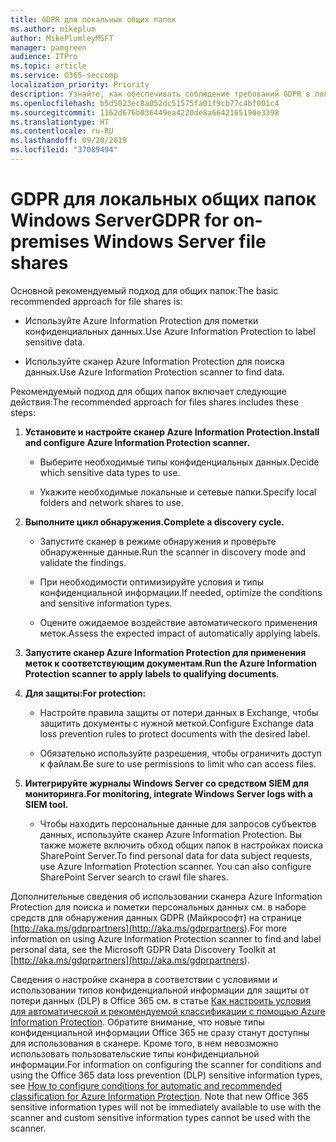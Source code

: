 ```yaml
---
title: GDPR для локальных общих папок
ms.author: mikeplum
author: MikePlumleyMSFT
manager: pamgreen
audience: ITPro
ms.topic: article
ms.service: O365-seccomp
localization_priority: Priority
description: Узнайте, как обеспечивать соблюдение требований GDPR в локальных общих папках Windows Server.
ms.openlocfilehash: b5d5023ec8a052dc51575fa01f9cb77c4bf001c4
ms.sourcegitcommit: 1162d676b036449ea4220de8a6642165190e3398
ms.translationtype: HT
ms.contentlocale: ru-RU
ms.lasthandoff: 09/20/2019
ms.locfileid: "37089494"
---
```

# <a name="gdpr-for-on-premises-windows-server-file-shares"></a><span data-ttu-id="fe715-103">GDPR для локальных общих папок Windows Server</span><span class="sxs-lookup"><span data-stu-id="fe715-103">GDPR for on-premises Windows Server file shares</span></span>

<span data-ttu-id="fe715-104">Основной рекомендуемый подход для общих папок:</span><span class="sxs-lookup"><span data-stu-id="fe715-104">The basic recommended approach for file shares is:</span></span>

-   <span data-ttu-id="fe715-105">Используйте Azure Information Protection для пометки конфиденциальных данных.</span><span class="sxs-lookup"><span data-stu-id="fe715-105">Use Azure Information Protection to label sensitive data.</span></span>

-   <span data-ttu-id="fe715-106">Используйте сканер Azure Information Protection для поиска данных.</span><span class="sxs-lookup"><span data-stu-id="fe715-106">Use Azure Information Protection scanner to find data.</span></span>

<span data-ttu-id="fe715-107">Рекомендуемый подход для общих папок включает следующие действия:</span><span class="sxs-lookup"><span data-stu-id="fe715-107">The recommended approach for files shares includes these steps:</span></span>

1.  <span data-ttu-id="fe715-108">**Установите и настройте сканер Azure Information Protection.**</span><span class="sxs-lookup"><span data-stu-id="fe715-108">**Install and configure Azure Information Protection scanner.**</span></span>

    -   <span data-ttu-id="fe715-109">Выберите необходимые типы конфиденциальных данных.</span><span class="sxs-lookup"><span data-stu-id="fe715-109">Decide which sensitive data types to use.</span></span>

    -   <span data-ttu-id="fe715-110">Укажите необходимые локальные и сетевые папки.</span><span class="sxs-lookup"><span data-stu-id="fe715-110">Specify local folders and network shares to use.</span></span>

2.  <span data-ttu-id="fe715-111">**Выполните цикл обнаружения.**</span><span class="sxs-lookup"><span data-stu-id="fe715-111">**Complete a discovery cycle.**</span></span>

    -   <span data-ttu-id="fe715-112">Запустите сканер в режиме обнаружения и проверьте обнаруженные данные.</span><span class="sxs-lookup"><span data-stu-id="fe715-112">Run the scanner in discovery mode and validate the findings.</span></span>

    -   <span data-ttu-id="fe715-113">При необходимости оптимизируйте условия и типы конфиденциальной информации.</span><span class="sxs-lookup"><span data-stu-id="fe715-113">If needed, optimize the conditions and sensitive information types.</span></span>

    -   <span data-ttu-id="fe715-114">Оцените ожидаемое воздействие автоматического применения меток.</span><span class="sxs-lookup"><span data-stu-id="fe715-114">Assess the expected impact of automatically applying labels.</span></span>

3.  <span data-ttu-id="fe715-115">**Запустите сканер Azure Information Protection для применения меток к соответствующим документам**.</span><span class="sxs-lookup"><span data-stu-id="fe715-115">**Run the Azure Information Protection scanner to apply labels to qualifying documents**.</span></span>

4.  <span data-ttu-id="fe715-116">**Для защиты:**</span><span class="sxs-lookup"><span data-stu-id="fe715-116">**For protection:**</span></span>

    -   <span data-ttu-id="fe715-117">Настройте правила защиты от потери данных в Exchange, чтобы защитить документы с нужной меткой.</span><span class="sxs-lookup"><span data-stu-id="fe715-117">Configure Exchange data loss prevention rules to protect documents with the desired label.</span></span>

    -   <span data-ttu-id="fe715-118">Обязательно используйте разрешения, чтобы ограничить доступ к файлам.</span><span class="sxs-lookup"><span data-stu-id="fe715-118">Be sure to use permissions to limit who can access files.</span></span>

5.  <span data-ttu-id="fe715-119">**Интегрируйте журналы Windows Server со средством SIEM для мониторинга.**</span><span class="sxs-lookup"><span data-stu-id="fe715-119">**For monitoring, integrate Windows Server logs with a SIEM tool.**</span></span>

    -   <span data-ttu-id="fe715-p101">Чтобы находить персональные данные для запросов субъектов данных, используйте сканер Azure Information Protection. Вы также можете включить обход общих папок в настройках поиска SharePoint Server.</span><span class="sxs-lookup"><span data-stu-id="fe715-p101">To find personal data for data subject requests, use Azure Information Protection scanner. You can also configure SharePoint Server search to crawl file shares.</span></span>

<span data-ttu-id="fe715-122">Дополнительные сведения об использовании сканера Azure Information Protection для поиска и пометки персональных данных см. в наборе средств для обнаружения данных GDPR (Майкрософт) на странице [http://aka.ms/gdprpartners](<http://aka.ms/gdprpartners>).</span><span class="sxs-lookup"><span data-stu-id="fe715-122">For more information on using Azure Information Protection scanner to find and label personal data, see the Microsoft GDPR Data Discovery Toolkit at [http://aka.ms/gdprpartners](<http://aka.ms/gdprpartners>).</span></span>

<span data-ttu-id="fe715-p102">Сведения о настройке сканера в соответствии с условиями и использовании типов конфиденциальной информации для защиты от потери данных (DLP) в Office 365 см. в статье [Как настроить условия для автоматической и рекомендуемой классификации с помощью Azure Information Protection](https://docs.microsoft.com/ru-RU/information-protection/deploy-use/configure-policy-classification). Обратите внимание, что новые типы конфиденциальной информации Office 365 не сразу станут доступны для использования в сканере. Кроме того, в нем невозможно использовать пользовательские типы конфиденциальной информации.</span><span class="sxs-lookup"><span data-stu-id="fe715-p102">For information on configuring the scanner for conditions and using the Office 365 data loss prevention (DLP) sensitive information types, see [How to configure conditions for automatic and recommended classification for Azure Information Protection](https://docs.microsoft.com/ru-RU/information-protection/deploy-use/configure-policy-classification). Note that new Office 365 sensitive information types will not be immediately available to use with the scanner and custom sensitive information types cannot be used with the scanner.</span></span>
